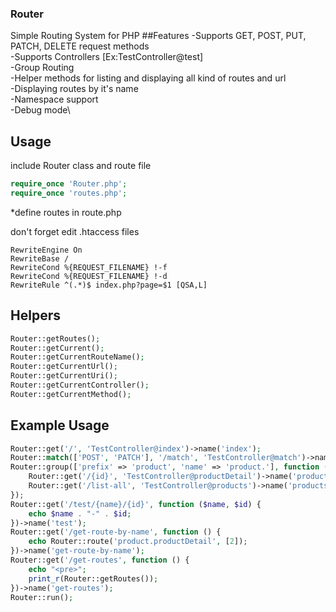 ### Router
Simple Routing System for PHP
##Features
-Supports GET, POST, PUT, PATCH, DELETE request methods\
-Supports Controllers [Ex:TestController@test]\
-Group Routing\
-Helper methods for listing and displaying all kind of routes and url\
-Displaying routes by it's name\
-Namespace support\
-Debug mode\

## Usage
include Router class and route file
```php
require_once 'Router.php';
require_once 'routes.php';
```

*define routes in route.php

don't forget edit .htaccess files
```htaccess
RewriteEngine On
RewriteBase /
RewriteCond %{REQUEST_FILENAME} !-f
RewriteCond %{REQUEST_FILENAME} !-d
RewriteRule ^(.*)$ index.php?page=$1 [QSA,L]
```

## Helpers
```php
Router::getRoutes();
Router::getCurrent();
Router::getCurrentRouteName();
Router::getCurrentUrl();
Router::getCurrentUri();
Router::getCurrentController();
Router::getCurrentMethod();
```

## Example Usage
```php
Router::get('/', 'TestController@index')->name('index');
Router::match(['POST', 'PATCH'], '/match', 'TestController@match')->name('match');
Router::group(['prefix' => 'product', 'name' => 'product.'], function () {
    Router::get('/{id}', 'TestController@productDetail')->name('productDetail');
    Router::get('/list-all', 'TestController@products')->name('products');
});
Router::get('/test/{name}/{id}', function ($name, $id) {
    echo $name . "-" . $id;
})->name('test');
Router::get('/get-route-by-name', function () {
    echo Router::route('product.productDetail', [2]);
})->name('get-route-by-name');
Router::get('/get-routes', function () {
    echo "<pre>";
    print_r(Router::getRoutes());
})->name('get-routes');
Router::run();
```
